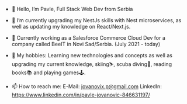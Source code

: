 - 👋 Hello, I’m Pavle, Full Stack Web Dev from Serbia
- 🌱 I’m currently upgrading my NestJs skills with Nest microservices, as well as updating my knowledge on React/Next.js.
- 🏢 Currently working as a Salesforce Commerce Cloud Dev for a company called BeeIT in Novi Sad/Serbia. (July 2021 - today)
- 🏓 My hobbies: Learning new technologies and concepts as well as upgrading my current knowledge, skiing⛷️, scuba diving🤿, reading books📚 and playing games🕹️.

- 📫 How to reach me:
  E-Mail: jovanovix.p@gmail.com
  LinkedIn: https://www.linkedin.com/in/pavle-jovanovic-846631197/
